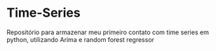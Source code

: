 # Time-Series
Repositório para armazenar meu primeiro contato com time series em python, utilizando Arima e random forest regressor
